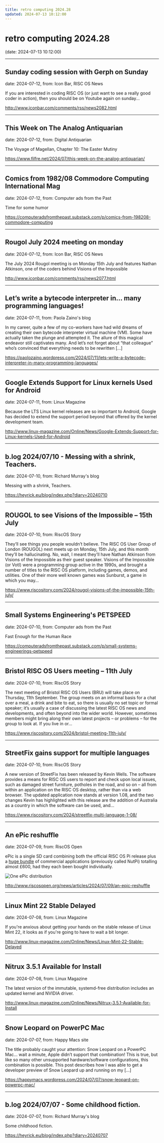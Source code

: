 ```yaml
---
title: retro computing 2024.28
updated: 2024-07-13 10:12:00
---
```


# retro computing 2024.28

(date: 2024-07-13 10:12:00)

---

## Sunday coding session with Gerph on Sunday

date: 2024-07-12, from: Icon Bar, RISC OS News

If you are interested in coding RISC OS (or just want to see a really good coder in action), then you should be on Youtube again on sunday... 

<http://www.iconbar.com/comments/rss/news2082.html>

---

## This Week on The Analog Antiquarian

date: 2024-07-12, from: Digital Antiquarian

The Voyage of Magellan, Chapter 10: The Easter Mutiny 

<https://www.filfre.net/2024/07/this-week-on-the-analog-antiquarian/>

---

## Comics from 1982/08 Commodore Computing International Mag

date: 2024-07-12, from: Computer ads from the Past

Time for some humor 

<https://computeradsfromthepast.substack.com/p/comics-from-198208-commodore-computing>

---

## Rougol July 2024 meeting on monday

date: 2024-07-12, from: Icon Bar, RISC OS News

The July 2024 Rougol meeting is on Monday 15th July and features Nathan Atkinson, one of the coders behind Visions of the Impossible 

<http://www.iconbar.com/comments/rss/news2077.html>

---

## Let’s write a bytecode interpreter in… many programming languages!

date: 2024-07-11, from: Paola Zaino's blog

In my career, quite a few of my co-workers have had wild dreams of creating their own bytecode interpreter virtual machine (VM). Some have actually taken the plunge and attempted it. The allure of this magical endeavor still captivates many. And let&#8217;s not forget about &#8220;that colleague&#8221; who&#8217;s convinced that everything needs to be rewritten [&#8230;] 

<https://paolozaino.wordpress.com/2024/07/11/lets-write-a-bytecode-interpreter-in-many-programming-languages/>

---

## Google Extends Support for Linux kernels Used for Android

date: 2024-07-11, from: Linux Magazine

<p>Because the LTS Linux kernel releases are so important to Android, Google has decided to extend the support period beyond that offered by the kernel development team.</p> 

<http://www.linux-magazine.com/Online/News/Google-Extends-Support-for-Linux-kernels-Used-for-Android>

---

## b.log 2024/07/10 - Messing with a shrink, Teachers.

date: 2024-07-10, from: Richard Murray's blog

Messing with a shrink, Teachers. 

<https://heyrick.eu/blog/index.php?diary=20240710>

---

## ROUGOL to see Visions of the Impossible – 15th July

date: 2024-07-10, from: RiscOS Story

They&#8217;ll see things you people wouldn&#8217;t believe. The RISC OS User Group of London (ROUGOL) next meets up on Monday, 15th July, and this month they&#8217;ll be hallucinating. No, wait, I meant they&#8217;ll have Nathan Atkinson from Visions of the Impossible as their guest speaker. Visions of the Impossible (or VotI) were a programming group active in the 1990s, and brought a number of titles to the RISC OS platform, including games, demos, and utilities. One of their more well known games was Sunburst, a game in which you may&#8230; 

<https://www.riscository.com/2024/rougol-visions-of-the-impossible-15th-july/>

---

## Small Systems Engineering's PETSPEED

date: 2024-07-10, from: Computer ads from the Past

Fast Enough for the Human Race 

<https://computeradsfromthepast.substack.com/p/small-systems-engineerings-petspeed>

---

## Bristol RISC OS Users meeting – 11th July

date: 2024-07-10, from: RiscOS Story

The next meeting of Bristol RISC OS Users (BRU) will take place on Thursday, 11th September. The group meets on an informal basis for a chat over a meal, a drink and bite to eat, so there is usually no set topic or formal speaker; it&#8217;s usually a case of discussing the latest RISC OS news and developments, and often beyond into the wider world. However, sometimes members might bring along their own latest projects &#8211; or problems &#8211; for the group to look at. If you live in or&#8230; 

<https://www.riscository.com/2024/bristol-meeting-11th-july/>

---

## StreetFix gains support for multiple languages

date: 2024-07-10, from: RiscOS Story

A new version of StreetFix has been released by Kevin Wells. The software provides a means for RISC OS users to report and check upon local issues, such as damaged street furniture, potholes in the road, and so on &#8211; all from within an application on the RISC OS desktop, rather than via a web browser. The updated application now stands at version 1.08, and the two changes Kevin has highlighted with this release are the addition of Australia as a country in which the software can be used, and&#8230; 

<https://www.riscository.com/2024/streetfix-multi-language-1-08/>

---

## An ePic reshuffle

date: 2024-07-09, from: RiscOS Open

<p>ePic is a single SD card combining both the official <span class="caps">RISC</span> OS Pi release plus a <a href="/content/sales/risc-os-epic/epic-contents">huge bundle</a> of commercial applications (previously called NutPi) totalling almost £600, had they each been bought individually.</p>
<p><img src="/images/risc_os_open/sales/epic.png" title="One ePic distribution" alt="One ePic distribution" /></p> 

<http://www.riscosopen.org/news/articles/2024/07/09/an-epic-reshuffle>

---

## Linux Mint 22 Stable Delayed

date: 2024-07-08, from: Linux Magazine

<p>If you're anxious about getting your hands on the stable release of Linux Mint 22, it looks as if you're going to have to wait a bit longer.</p> 

<http://www.linux-magazine.com/Online/News/Linux-Mint-22-Stable-Delayed>

---

## Nitrux 3.5.1 Available for Install

date: 2024-07-08, from: Linux Magazine

<p>The latest version of the immutable, systemd-free distribution includes an updated kernel and NVIDIA driver.</p> 

<http://www.linux-magazine.com/Online/News/Nitrux-3.5.1-Available-for-Install>

---

## Snow Leopard on PowerPC Mac

date: 2024-07-07, from: Happy Macs site

The title probably caught your attention: Snow Leopard on a PowerPC Mac… wait a minute, Apple didn’t support that combination! This is true, but like so many other unsupported hardware/software configurations, this combination is possible. This post describes how I was able to get a developer preview of Snow Leopard up and running on my [&#8230;] 

<https://happymacs.wordpress.com/2024/07/07/snow-leopard-on-powerpc-mac/>

---

## b.log 2024/07/07 - Some childhood fiction.

date: 2024-07-07, from: Richard Murray's blog

Some childhood fiction. 

<https://heyrick.eu/blog/index.php?diary=20240707>

